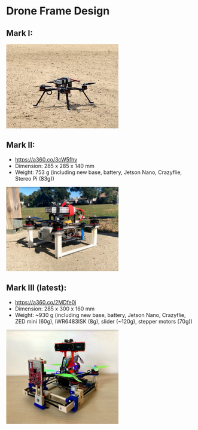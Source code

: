 # Drone Frame Design

## Mark I:
<img src="./drone_v1.jpg" width="300" />

## Mark II:               
-	https://a360.co/3cW5fhv
-	Dimension: 285 x 285 x 140 mm
-	Weight: 753 g (including new base, battery, Jetson Nano, Crazyflie, Stereo Pi (83g))
<img src="./drone_v2.PNG" width="300" />

## Mark III (latest):                    
-	https://a360.co/2MDfe0j
-	Dimension: 285 x 300 x 160 mm
-	Weight: ~930 g (including new base, battery, Jetson Nano, Crazyflie, ZED mini (60g), IWR6483ISK (8g), slider (~120g), stepper motors (70g))
<img src="./drone_v3_2.PNG" width="300" />
